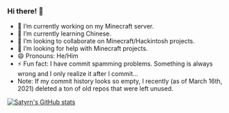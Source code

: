 ### Hi there! 👋

- 🔭 I’m currently working on my Minecraft server.
- 🌱 I’m currently learning Chinese.
- 👯 I’m looking to collaborate on Minecraft/Hackintosh projects.
- 🤔 I’m looking for help with Minecraft projects.
- 😄 Pronouns: He/Him
- ⚡ Fun fact: I have commit spamming problems. Something is always wrong and I only realize it after I commit...
- Note: If my commit history looks so empty, I recently (as of March 16th, 2021) deleted a ton of old repos that were left unused.

[![Satyrn's GitHub stats](https://github-readme-stats.vercel.app/api?username=satyrnhub&theme=onedark)](https://github.com/anuraghazra/github-readme-stats)

